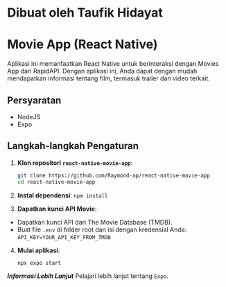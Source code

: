 # Dibuat oleh Taufik Hidayat
# Movie App (React Native)

Aplikasi ini memanfaatkan React Native untuk berinteraksi dengan Movies App dari RapidAPI. Dengan aplikasi ini, Anda dapat dengan mudah mendapatkan informasi tentang film, termasuk trailer dan video terkait.

## Persyaratan

- NodeJS
- Expo

## Langkah-langkah Pengaturan

1. **Klon repositori `react-native-movie-app`**:
   ```bash
   git clone https://github.com/Raymond-ap/react-native-movie-app
   cd react-native-movie-app

2. **Instal dependensi**:
``` npm install ```

3. **Dapatkan kunci API Movie**:

- Dapatkan kunci API dari The Movie Database (TMDB).
- Buat file `.env` di folder root dan isi dengan kredensial Anda:
```API_KEY=YOUR_API_KEY_FROM_TMDB```

4. **Mulai aplikasi**:
   ```bash
   npx expo start

***Informasi Lebih Lanjut***
Pelajari lebih lanjut tentang `Expo`.
